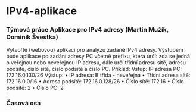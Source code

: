 # IPv4-aplikace
### Týmová práce Aplikace pro IPv4 adresy (Martin Mužík, Dominik Švestka)

Vytvořte (webovou) aplikaci pro analýzu zadané IPv4 adresy. Výstupem bude aplikace po zadání adresy PC včetně
prefixu, která určí: zda se jedná o veřejnou nebo neveřejnou IP adresu, dále určí třídní adresu sítě, adresu podsítě,
číslo sítě, číslo podsítě a číslo PC.
Příklad:
Vstup: IP adresa PC: 172.16.0.130/26
Výstup:
• IP adresa: B třída - neveřejná
• Třídní adresa sítě: 172.16.0.0/16
• Adresa podsítě: 172.16.0.128/26
• Číslo sítě: 172.16
• Číslo podsítě: 2
• Číslo PC: 2

### Časová osa


